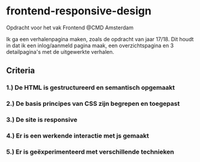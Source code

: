 # frontend-responsive-design
Opdracht voor het vak Frontend @CMD Amsterdam

Ik ga een verhalenpagina maken, zoals de opdracht van jaar 17/18. Dit houdt in dat ik een inlog/aanmeld pagina maak, een overzichtspagina en 3 detailpagina's met de uitgewerkte verhalen.


## Criteria
### 1.) De HTML is gestructureerd en semantisch opgemaakt

### 2.) De basis principes van CSS zijn begrepen en toegepast

### 3.) De site is responsive

### 4.) Er is een werkende interactie met js gemaakt

### 5.) Er is geëxperimenteerd met verschillende technieken
